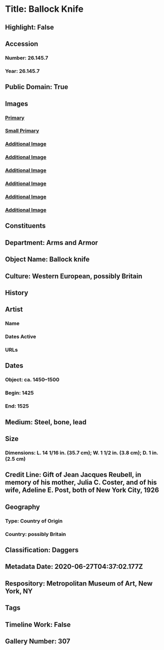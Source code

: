 # Title: Ballock Knife
## Highlight: False
## Accession
### Number: 26.145.7
### Year: 26.145.7
## Public Domain: True
## Images
### [Primary](https://images.metmuseum.org/CRDImages/aa/original/sf26-145-7s1.jpg)
### [Small Primary](https://images.metmuseum.org/CRDImages/aa/web-large/sf26-145-7s1.jpg)
### [Additional Image](https://images.metmuseum.org/CRDImages/aa/original/sf26-145-7s2.jpg)
### [Additional Image](https://images.metmuseum.org/CRDImages/aa/original/sf26-145-7s3.jpg)
### [Additional Image](https://images.metmuseum.org/CRDImages/aa/original/sf26-145-7d1.jpg)
### [Additional Image](https://images.metmuseum.org/CRDImages/aa/original/sf26-145-7d2.jpg)
### [Additional Image](https://images.metmuseum.org/CRDImages/aa/original/sf26-145-7d3.jpg)
### [Additional Image](https://images.metmuseum.org/CRDImages/aa/original/sf26-145-7d4.jpg)
## Constituents
## Department: Arms and Armor
## Object Name: Ballock knife
## Culture: Western European, possibly Britain
## History
## Artist
### Name
### Dates Active
### URLs
## Dates
### Object: ca. 1450–1500
### Begin: 1425
### End: 1525
## Medium: Steel, bone, lead
## Size
### Dimensions: L. 14 1/16 in. (35.7 cm); W. 1 1/2 in. (3.8 cm); D. 1 in. (2.5 cm)
## Credit Line: Gift of Jean Jacques Reubell, in memory of his mother, Julia C. Coster, and of his wife, Adeline E. Post, both of New York City, 1926
## Geography
### Type: Country of Origin
### Country: possibly Britain
## Classification: Daggers
## Metadata Date: 2020-06-27T04:37:02.177Z
## Respository: Metropolitan Museum of Art, New York, NY
## Tags
## Timeline Work: False
## Gallery Number: 307